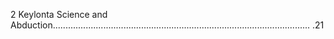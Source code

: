 2 Keylonta Science and Abduction...................................................................................................... .21